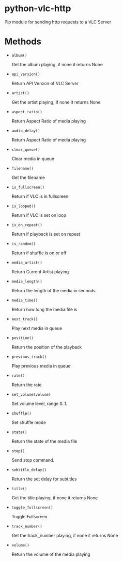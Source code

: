 # python-vlc-http
Pip module for sending http requests to a VLC Server

# Methods
 
 
* `album()`

    Get the album playing, if none it returns None

* `api_version()`

    Return API Version of VLC Server

* `artist()`

    Get the artist playing, if none it returns None

* `aspect_ratio()`

    Return Aspect Ratio of media playing

* `audio_delay()`

    Return Aspect Ratio of media playing

* `clear_queue()`

    Clear media in queue

* `filename()`

    Get the filename

* `is_fullscreen()`

    Return if VLC is in fullscreen

* `is_looped()`

    Return if VLC is set on loop
    
* `is_on_repeat()`

    Return if playback is set on repeat

* `is_random()`

    Return if shuffle is on or off

* `media_artist()`

    Return Current Artist playing

* `media_length()`

    Return the length of the media in seconds

* `media_time()`

    Return how long the media file is

* `next_track()`

    Play next media in queue

* `position()`

    Return the position of the playback

* `previous_track()`

    Play previous media in queue

* `rate()`

    Return the rate

* `set_volume(volume)`

    Set volume level, range 0..1.

* `shuffle()`

    Set shuffle mode

* `state()`

    Return the state of the media file

* `stop()`

    Send stop command.

* `subtitle_delay()`

    Return the set delay for subtitles

* `title()`

    Get the title playing, if none it returns None
    
* `toggle_fullscreen()`

    Toggle Fullscreen

* `track_number()`

    Get the track_number playing, if none it returns None

* `volume()`

    Return the volume of the media playing
